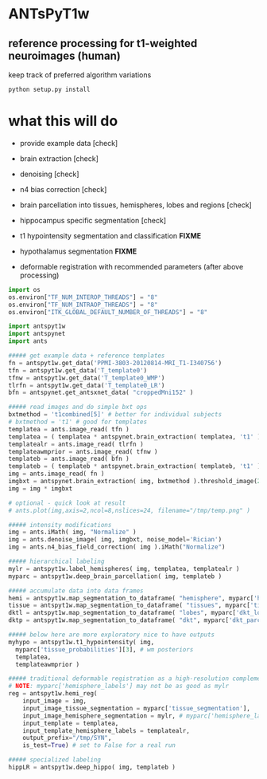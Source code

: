 # ANTsPyT1w

## reference processing for t1-weighted neuroimages (human)

keep track of preferred algorithm variations

```
python setup.py install
```

# what this will do

* provide example data [check]

* brain extraction [check]

* denoising [check]

* n4 bias correction [check]

* brain parcellation into tissues, hemispheres, lobes and regions [check]

* hippocampus specific segmentation [check]

* t1 hypointensity segmentation and classification **FIXME**

* hypothalamus segmentation **FIXME**

* deformable registration with recommended parameters (after above processing)


```python
import os
os.environ["TF_NUM_INTEROP_THREADS"] = "8"
os.environ["TF_NUM_INTRAOP_THREADS"] = "8"
os.environ["ITK_GLOBAL_DEFAULT_NUMBER_OF_THREADS"] = "8"

import antspyt1w
import antspynet
import ants

##### get example data + reference templates
fn = antspyt1w.get_data('PPMI-3803-20120814-MRI_T1-I340756')
tfn = antspyt1w.get_data('T_template0')
tfnw = antspyt1w.get_data('T_template0_WMP')
tlrfn = antspyt1w.get_data('T_template0_LR')
bfn = antspynet.get_antsxnet_data( "croppedMni152" )

##### read images and do simple bxt ops
bxtmethod = 't1combined[5]' # better for individual subjects
# bxtmethod = 't1' # good for templates
templatea = ants.image_read( tfn )
templatea = ( templatea * antspynet.brain_extraction( templatea, 't1' ) ).iMath( "Normalize" )
templatealr = ants.image_read( tlrfn )
templateawmprior = ants.image_read( tfnw )
templateb = ants.image_read( bfn )
templateb = ( templateb * antspynet.brain_extraction( templateb, 't1' ) ).iMath( "Normalize" )
img = ants.image_read( fn )
imgbxt = antspynet.brain_extraction( img, bxtmethod ).threshold_image(2,3).iMath("GetLargestComponent")
img = img * imgbxt

# optional - quick look at result
# ants.plot(img,axis=2,ncol=8,nslices=24, filename="/tmp/temp.png" )

##### intensity modifications
img = ants.iMath( img, "Normalize" )
img = ants.denoise_image( img, imgbxt, noise_model='Rician')
img = ants.n4_bias_field_correction( img ).iMath("Normalize")

##### hierarchical labeling
mylr = antspyt1w.label_hemispheres( img, templatea, templatealr )
myparc = antspyt1w.deep_brain_parcellation( img, templateb )

##### accumulate data into data frames
hemi = antspyt1w.map_segmentation_to_dataframe( "hemisphere", myparc['hemisphere_labels'] )
tissue = antspyt1w.map_segmentation_to_dataframe( "tissues", myparc['tissue_segmentation'] )
dktl = antspyt1w.map_segmentation_to_dataframe( "lobes", myparc['dkt_lobes'] )
dktp = antspyt1w.map_segmentation_to_dataframe( "dkt", myparc['dkt_parcellation'] )

##### below here are more exploratory nice to have outputs
myhypo = antspyt1w.t1_hypointensity( img,
  myparc['tissue_probabilities'][3], # wm posteriors
  templatea,
  templateawmprior )

##### traditional deformable registration as a high-resolution complement to above
# NOTE: myparc['hemisphere_labels'] may not be as good as mylr
reg = antspyt1w.hemi_reg(
    input_image = img,
    input_image_tissue_segmentation = myparc['tissue_segmentation'],
    input_image_hemisphere_segmentation = mylr, # myparc['hemisphere_labels'],
    input_template = templatea,
    input_template_hemisphere_labels = templatealr,
    output_prefix="/tmp/SYN",
    is_test=True) # set to False for a real run

##### specialized labeling
hippLR = antspyt1w.deep_hippo( img, templateb )



```
